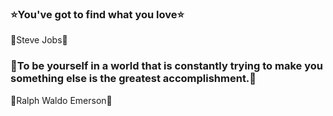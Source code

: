 <meta name="react-developer-portfolio"/>
<meta name="react"/>
<meta name="next"/>
<meta name="vue" />
<meta name="nuxt" />
<meta name="django" />
<meta name="flask" />
<meta name="front-end" />
<meta name="back-end" />
<meta name="full-stack"/>
<meta name="best-design"/><meta name="best-overview"/><meta name="brilliant-overview"/><meta name="best-github-profile"/><meta name="smart-github-profile"/><meta name="react-developer-overview"/>


<h3> ⭐You've got to find what you love⭐</h3>
<p> 🥇Steve Jobs🥇</p>

<h3>🚀To be yourself in a world that is constantly trying to make you something else is the greatest accomplishment.🚀</h3>
<p>🌿Ralph Waldo Emerson🌿</p>
